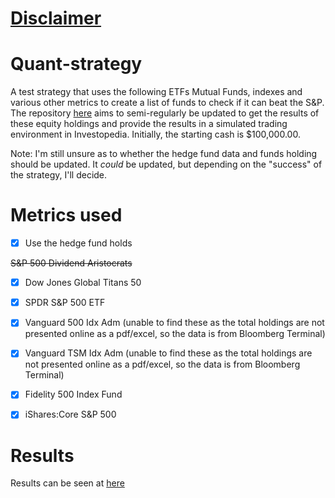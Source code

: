 # [Disclaimer](https://github.com/hakancangunerli/discussions-disclaimers/blob/master/disclaimer.md)

# Quant-strategy
A test strategy that uses the following ETFs Mutual Funds, indexes and various other metrics to create a list of funds to check if it can beat the S&P. The repository [here](https://github.com/hakancangunerli/investopedia_logger) aims to semi-regularly be updated to get the results of these equity holdings and provide the results in a simulated trading environment in Investopedia. Initially, the starting cash is $100,000.00. 

Note: I'm still unsure as to whether the hedge fund data and funds holding should be updated. It _could_ be updated, but depending on the "success" of the strategy, I'll decide.

# Metrics used
- [x] Use the hedge fund holds

~~S&amp;P 500 Dividend Aristocrats~~

- [x] Dow Jones Global Titans 50

- [x] SPDR S&P 500 ETF

- [x] Vanguard 500 Idx Adm (unable to find these as the total holdings are not presented online as a pdf/excel, so the data is from Bloomberg Terminal)

- [x] Vanguard TSM Idx Adm (unable to find these as the total holdings are not presented online as a pdf/excel, so the data is from Bloomberg Terminal)

- [x] Fidelity 500 Index Fund

- [x] iShares:Core S&P 500  

# Results

Results can be seen at [here](https://github.com/hakancangunerli/investopedia_logger)
